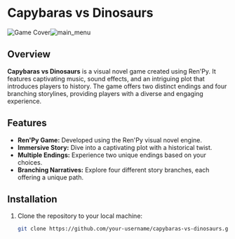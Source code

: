 # Capybaras vs Dinosaurs

![Game Cover](photo.jpg)![main_menu](https://github.com/LiviuTofan/Capybaras-vs-Dinosaurs/assets/118630260/8a2decdd-9a0a-45b9-801e-fd85d11b17ed)


## Overview

**Capybaras vs Dinosaurs** is a visual novel game created using Ren'Py. It features captivating music, sound effects, and an intriguing plot that introduces players to history. The game offers two distinct endings and four branching storylines, providing players with a diverse and engaging experience.

## Features

- **Ren'Py Game:** Developed using the Ren'Py visual novel engine.
- **Immersive Story:** Dive into a captivating plot with a historical twist.
- **Multiple Endings:** Experience two unique endings based on your choices.
- **Branching Narratives:** Explore four different story branches, each offering a unique path.

## Installation

1. Clone the repository to your local machine:

   ```bash
   git clone https://github.com/your-username/capybaras-vs-dinosaurs.git
